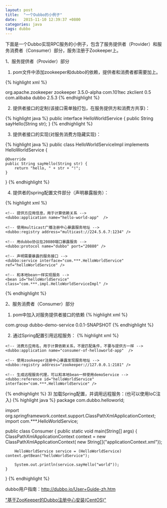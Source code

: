 ```yaml
---
layout: post
title:  "一个Dubbo的小例子"
date:   2015-11-10 12:39:37 +0800
categories: java
tags: dubbo
---
```


下面是一个Dubbo实现RPC服务的小例子，包含了服务提供者（Provider）和服务消费者（Consumer）部分，服务注册于Zookeeper上。

<!-- more -->

1、服务提供者（Provider）部分

1) pom文件中添加zookeeper和dubbo的依赖，提供者和消费者都需要加上。

{% highlight xml %}
<!-- Zookeeper -->
<dependency>
    <groupId>org.apache.zookeeper</groupId>
    <artifactId>zookeeper</artifactId>
    <version>3.5.0-alpha</version>
</dependency>

<dependency>
    <groupId>com.101tec</groupId>
    <artifactId>zkclient</artifactId>
    <version>0.5</version>
</dependency>

<!-- Dubbo -->
<dependency>
    <groupId>com.alibaba</groupId>
    <artifactId>dubbo</artifactId>
    <version>2.5.3</version>
</dependency>
{% endhighlight %}

2) 提供者接口的定制(该接口需单独打包，在服务提供方和消费方共享)：

{% highlight java %}
public interface HelloWorldService {
    public String sayHello(String str);
}
{% endhighlight %}

3) 提供者接口的实现(对服务消费方隐藏实现)：

{% highlight java %}
public class HelloWorldServiceImpl implements HelloWorldService {

    @Override
    public String sayHello(String str) {
        return "hello, " + str + "!";
    }

}
{% endhighlight %}

4) 提供者的spring配置文件部分（声明暴露服务）：

{% highlight xml %}

<?xml version="1.0" encoding="UTF-8"?>
<beans xmlns="http://www.springframework.org/schema/beans"
    xmlns:xsi="http://www.w3.org/2001/XMLSchema-instance"
    xmlns:dubbo="http://code.alibabatech.com/schema/dubbo"
    xsi:schemaLocation="http://www.springframework.org/schema/beans        http://www.springframework.org/schema/beans/spring-beans.xsd        http://code.alibabatech.com/schema/dubbo        http://code.alibabatech.com/schema/dubbo/dubbo.xsd">
 
    <!-- 提供方应用信息，用于计算依赖关系 -->
    <dubbo:application name="hello-world-app"  />
 
    <!-- 使用multicast广播注册中心暴露服务地址 -->
    <dubbo:registry address="multicast://224.5.6.7:1234" />
 
    <!-- 用dubbo协议在20880端口暴露服务 -->
    <dubbo:protocol name="dubbo" port="20880" />
 
    <!-- 声明需要暴露的服务接口 -->
    <dubbo:service interface="com.***.HelloWorldService" ref="helloWorldService" />
 
    <!-- 和本地bean一样实现服务 -->
    <bean id="helloWorldService" class="com.***.impl.HelloWorldServiceImpl" />
 
</beans>
{% endhighlight %}

2、服务消费者（Consumer）部分

1) pom中加入对服务提供者接口的依赖
{% highlight xml %}
<dependency>
    <groupId>com.group</groupId>
    <artifactId>dubbo-demo-service</artifactId>
    <version>0.0.1-SNAPSHOT</version>
</dependency>
{% endhighlight %}

2) 通过Spring配置引用远程服务：
{% highlight xml %}
<?xml version="1.0" encoding="UTF-8"?>
<beans xmlns="http://www.springframework.org/schema/beans"
    xmlns:xsi="http://www.w3.org/2001/XMLSchema-instance"
    xmlns:dubbo="http://code.alibabatech.com/schema/dubbo"
    xsi:schemaLocation="http://www.springframework.org/schema/beans        http://www.springframework.org/schema/beans/spring-beans.xsd        http://code.alibabatech.com/schema/dubbo        http://code.alibabatech.com/schema/dubbo/dubbo.xsd">
 
    <!-- 消费方应用名，用于计算依赖关系，不是匹配条件，不要与提供方一样 -->
    <dubbo:application name="consumer-of-helloworld-app"  />
 
    <!-- 使用zookeeper注册中心暴露发现服务地址 -->
    <dubbo:registry address="zookeeper://127.0.0.1:2181" />
 
    <!-- 生成远程服务代理，可以和本地bean一样使用demoService -->
    <dubbo:reference id="helloWorldService" interface="com.***.HelloWorldService" />
 
</beans>
{% endhighlight %}
3) 加载Spring配置，并调用远程服务：(也可以使用IoC注入)
{% highlight java %}
package com.dubbo.helloworld;

import org.springframework.context.support.ClassPathXmlApplicationContext;
import com.***.HelloWorldService;

public class Consumer {
    public static void main(String[] args) {
        ClassPathXmlApplicationContext context = new ClassPathXmlApplicationContext(
                new String[]{"applicationContext.xml"});

        HelloWorldService service = (HelloWorldService) context.getBean("helloWorldService");

        System.out.println(service.sayHello("world"));
    }
}
{% endhighlight %}

dubbo用户指南：http://dubbo.io/User+Guide-zh.htm

["基于ZooKeeper的Dubbo注册中心安装(CentOS)"](zookeeper-and-dubbo-admin-installation.html "基于ZooKeeper的Dubbo注册中心安装(CentOS)")